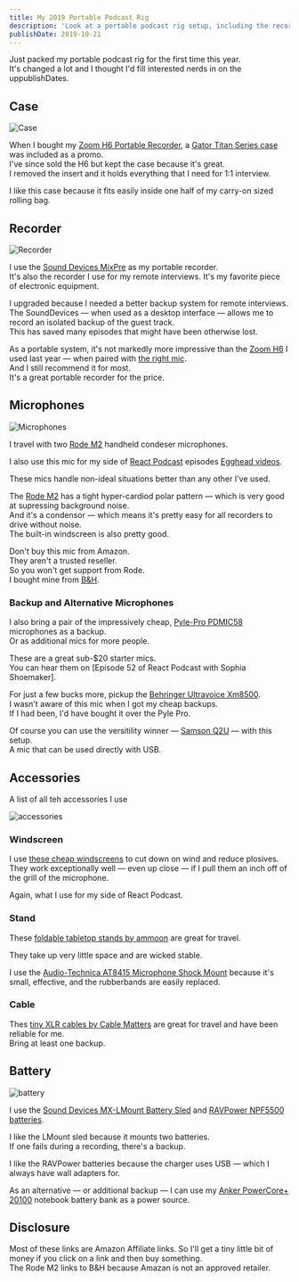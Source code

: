 ```yaml
---
title: My 2019 Portable Podcast Rig
description: 'Look at a portable podcast rig setup, including the recorder, microphones, accessories, and battery, designed to make on-the-go recording a breeze.'
publishDate: 2019-10-21
---
```


Just packed my portable podcast rig for the first time this year.  
It's changed a lot and I thought I'd fill interested nerds in on the uppublishDates.

## Case

![Case](https://res.cloudinary.com/chantastic/image/upload/c_scale,w_1292/v1685921258/chan.dev/my-2019-portable-podcast-rig_case_open.png)

When I bought my [Zoom H6 Portable Recorder](https://amzn.to/35V2sPF), a [Gator Titan Series case](https://amzn.to/2MTTOba) was included as a promo.  
I've since sold the H6 but kept the case because it's great.  
I removed the insert and it holds everything that I need for 1:1 interview.

I like this case because it fits easily inside one half of my carry-on sized rolling bag.

## Recorder

![Recorder](https://res.cloudinary.com/chantastic/image/upload/c_scale,w_1292/v1685921258/chan.dev/my-2019-portable-podcast-rig_recorder.png)

I use the [Sound Devices MixPre](https://amzn.to/2P4gFDP) as my portable recorder.  
It's also the recorder I use for my remote interviews.
It's my favorite piece of electronic equipment.

I upgraded because I needed a better backup system for remote interviews.  
The SoundDevices — when used as a desktop interface — allows me to record an isolated backup of the guest track.  
This has saved many episodes that might have been otherwise lost.

As a portable system, it's not markedly more impressive than the [Zoom H6](https://amzn.to/35V2sPF) I used last year — when paired with [the right mic](#microphones).  
And I still recommend it for most.  
It's a great portable recorder for the price.

## Microphones

![Microphones](https://res.cloudinary.com/chantastic/image/upload/c_scale,w_1292/v1685921253/chan.dev/my-2019-portable-podcast-rig_microphones.png)

I travel with two [Rode M2](https://www.bhphotovideo.com/c/product/643205-REG/Rode_M2_M2_Professional_Condenser_Handheld.html) handheld condeser microphones.

I also use this mic for my side of [React Podcast](https://reactpodcast.com) episodes [Egghead videos](https://egghead.io/instructors/michael-chan).

These mics handle non-ideal situations better than any other I've used.

The [Rode M2](https://www.bhphotovideo.com/c/product/643205-REG/Rode_M2_M2_Professional_Condenser_Handheld.html) has a tight hyper-cardiod polar pattern — which is very good at supressing background noise.  
And it's a condensor — which means it's pretty easy for all recorders to drive without noise.  
The built-in windscreen is also pretty good.

Don't buy this mic from Amazon.  
They aren't a trusted reseller.  
So you won't get support from Rode.  
I bought mine from [B&H](https://www.bhphotovideo.com/c/product/643205-REG/Rode_M2_M2_Professional_Condenser_Handheld.html).

### Backup and Alternative Microphones

I also bring a pair of the impressively cheap, [Pyle-Pro PDMIC58](https://amzn.to/2P7QWKw) microphones as a backup.  
Or as additional mics for more people.

These are a great sub-\$20 starter mics.  
You can hear them on [Episode 52 of React Podcast with Sophia Shoemaker].

For just a few bucks more, pickup the [Behringer Ultravoice Xm8500](https://amzn.to/31B65XA).  
I wasn't aware of this mic when I got my cheap backups.  
If I had been, I'd have bought it over the Pyle Pro.

Of course you can use the versitility winner — [Samson Q2U](https://amzn.to/35Ubr3p) — with this setup.  
A mic that can be used directly with USB.

## Accessories

A list of all teh accessories I use

![accessories](https://res.cloudinary.com/chantastic/image/upload/c_scale,w_1292/v1685921255/chan.dev/my-2019-portable-podcast-rig_accessories.png)

### Windscreen

I use [these cheap windscreens](https://www.amazon.com/Mudder-Cover-Handheld-Microphone-Windscreen/dp/B019OO4IY6/ref=sr_1_3?crid=3QSCB56EWOF0V&keywords=sm58+windscreen&qid=1571696498&sprefix=sm58+%2Caps%2C192&sr=8-3) to cut down on wind and reduce plosives.  
They work exceptionally well — even up close — if I pull them an inch off of the grill of the microphone.

Again, what I use for my side of React Podcast.

### Stand

These [foldable tabletop stands by ammoon](https://amzn.to/2BwevF1) are great for travel.

They take up very little space and are wicked stable.

I use the [Audio-Technica AT8415 Microphone Shock Mount](https://amzn.to/2J7i08T) because it's small, effective, and the rubberbands are easily replaced.

### Cable

Thes [tiny XLR cables by Cable Matters](https://amzn.to/2oRR5aA) are great for travel and have been reliable for me.  
Bring at least one backup.

## Battery

![battery](https://res.cloudinary.com/chantastic/image/upload/c_scale,w_1292/v1685921256/chan.dev/my-2019-portable-podcast-rig_battery.png)

I use the [Sound Devices MX-LMount Battery Sled](https://amzn.to/2qwhWct) and [RAVPower NPF5500 batteries](https://www.amazon.com/NP-F550-RAVPower-Battery-CCD-SC55-Replacement/dp/B0761SH551/ref=sr_1_1?keywords=ravpower+l-series&qid=1571695955&sr=8-1).

I like the LMount sled because it mounts two batteries.  
If one fails during a recording, there's a backup.

I like the RAVPower batteries because the charger uses USB — which I always have wall adapters for.

As an alternative — or additional backup — I can use my [Anker PowerCore+ 20100](https://amzn.to/2MABTrp) notebook battery bank as a power source.

## Disclosure

Most of these links are Amazon Affiliate links.
So I'll get a tiny little bit of money if you click on a link and then buy something.  
The Rode M2 links to B&H because Amazan is not an approved retailer.

